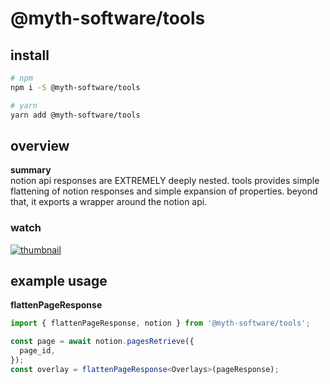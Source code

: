 # @myth-software/tools

## install

```bash
# npm
npm i -S @myth-software/tools

# yarn
yarn add @myth-software/tools
```

## overview

**summary**  
notion api responses are EXTREMELY deeply nested. tools provides simple flattening of notion responses and simple expansion of properties. beyond that, it exports a wrapper around the notion api.

### watch
<a href="https://www.youtube.com/watch?v=w3FbabgV0jg" target="_blank">![thumbnail](https://myth-software-assets.s3.us-east-2.amazonaws.com/thumbnail.jpg)</a>

## example usage

**flattenPageResponse**

```typescript
import { flattenPageResponse, notion } from '@myth-software/tools';

const page = await notion.pagesRetrieve({
  page_id,
});
const overlay = flattenPageResponse<Overlays>(pageResponse);
```
